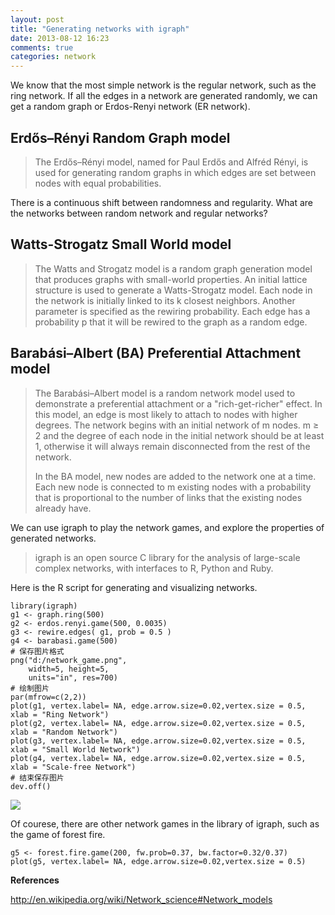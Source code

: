 ```yaml
---
layout: post
title: "Generating networks with igraph"
date: 2013-08-12 16:23
comments: true
categories: network
---
```


We know that the most simple network is the regular network, such as the ring network. If all the edges in a network are generated randomly, we can get a random graph or Erdos-Renyi network (ER network). 

## Erdős–Rényi Random Graph model


> The Erdős–Rényi model, named for Paul Erdős and Alfréd Rényi, is used for generating random graphs in which edges are set between nodes with equal probabilities.

There is a continuous shift between randomness and regularity. What are the networks between random network and regular networks?

## Watts-Strogatz Small World model


> The Watts and Strogatz model is a random graph generation model that produces graphs with small-world properties.
> An initial lattice structure is used to generate a Watts-Strogatz model. Each node in the network is initially linked to its k closest neighbors. Another parameter is specified as the rewiring probability. Each edge has a probability p that it will be rewired to the graph as a random edge. 


## Barabási–Albert (BA) Preferential Attachment model

> The Barabási–Albert model is a random network model used to demonstrate a preferential attachment or a "rich-get-richer" effect. In this model, an edge is most likely to attach to nodes with higher degrees. The network begins with an initial network of m nodes. m ≥ 2 and the degree of each node in the initial network should be at least 1, otherwise it will always remain disconnected from the rest of the network.
> 
> In the BA model, new nodes are added to the network one at a time. Each new node is connected to m existing nodes with a probability that is proportional to the number of links that the existing nodes already have. 
> 

We can use igraph to play the network games, and explore the properties of generated networks.

> igraph is an open source C library for the analysis of large-scale complex networks, with interfaces to R, Python and Ruby.

Here is the R script for generating and visualizing networks. 

	library(igraph)
	g1 <- graph.ring(500)
	g2 <- erdos.renyi.game(500, 0.0035)
	g3 <- rewire.edges( g1, prob = 0.5 )
	g4 <- barabasi.game(500)	
	# 保存图片格式
	png("d:/network_game.png", 
		width=5, height=5, 
		units="in", res=700)
	# 绘制图片
	par(mfrow=c(2,2))
	plot(g1, vertex.label= NA, edge.arrow.size=0.02,vertex.size = 0.5, xlab = "Ring Network")
	plot(g2, vertex.label= NA, edge.arrow.size=0.02,vertex.size = 0.5, xlab = "Random Network")
	plot(g3, vertex.label= NA, edge.arrow.size=0.02,vertex.size = 0.5, xlab = "Small World Network")
	plot(g4, vertex.label= NA, edge.arrow.size=0.02,vertex.size = 0.5, xlab = "Scale-free Network")
	# 结束保存图片
	dev.off()
	
![](http://farm3.staticflickr.com/2875/9490993155_0787ab3832_c.jpg)

Of courese, there are other network games in the library of igraph, such as the game of forest fire.
	
	g5 <- forest.fire.game(200, fw.prob=0.37, bw.factor=0.32/0.37)
	plot(g5, vertex.label= NA, edge.arrow.size=0.02,vertex.size = 0.5)
	
	
**References**

http://en.wikipedia.org/wiki/Network_science#Network_models
